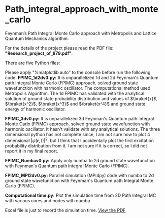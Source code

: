 # Path_integral_approach_with_monte_carlo
Feynman’s Path Integral Monte Carlo approach with Metropolis and Lattice Quantum Mechanics algorithm:

For the details of the project please read the PDF file: **"Research_project_of_879.pdf"**.

There are five Python files:

Please apply "%matplotlib auto" to the console before run the following code.
**FPIMC_1d2dv3.py:** It is unparallelized 1d and 2d Feynman's Quantum path integral Monte Carlo (FPIMC) approach, solved
          	 ground state wavefunction with harmonic oscillator. The computational method used Metropolis Algorithm.
		 The 1d FPIMC has validated with the analytical solution of ground state probability distribution and 
		 values of $\braket{x}$, $\braket{x^2}$, $\braket{x^3}$ and $\braket{x^4}$ and ground state energy of harmonic oscillator.
		
**FPIMC_3dv0.py:** It is unparallelized 3d Feynman's Quantum path integral Monte Carlo (FPIMC) approach, solved
               ground state wavefunction with harmonic oscillator. It hasn't validate with any analytical solutions. 
	       The three dimensional python has not complete since, I am not sure how to plot 4 dimensional $|\psi(\mathbf{r},t)|^2$, 
	       but I think that I accidentally plot the first excitation probability distribution from it. I am not sure if it is 
	       correct, so I did not report it in my final report. 

**FPIMC_Numbav0.py:** Apply only numba to 2d ground state wavefunction with Feynman's Quantum path Integral Monte Carlo (FPIMC).

**FPIMC_MPI2dv0.py:** Parallel simulation (MPI4py) code with numba to 2d ground state wavefunction with Feynman's Quantum path Integral Monte Carlo (FPIMC).

**Computational time.py:** Plot the simulation time from 2D Path Integral MC with various cores and nodes with numba

Excel file is just to record the simulation time. 
[View the PDF](path/to/your/file.pdf)
